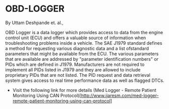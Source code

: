 # OBD-LOGGER
By Uttam Deshpande et. al.,

OBD Logger is a data logger which provides access to data from the engine control unit (ECU) and offers a valuable source of information when troubleshooting problems inside a vehicle. The SAE J1979 standard defines a method for requesting various diagnostic data and a list ofstandard parameters that might be available from the ECU. The various parameters that are available are addressed by "parameter identification numbers" or PIDs which are defined in J1979. Manufacturers are not required to implement all PIDs listed in J1979 and they are allowed to include proprietary PIDs that are not listed. The PID request and data retrieval system gives access to real time performance data as well as flagged DTCs.
* Visit the following link for more details (Med Logger - Remote Patient Monitoring Using CAN Protocol)[http://www.ijaresm.com/med-logger-remote-patient-monitoring-using-can-protocol]
